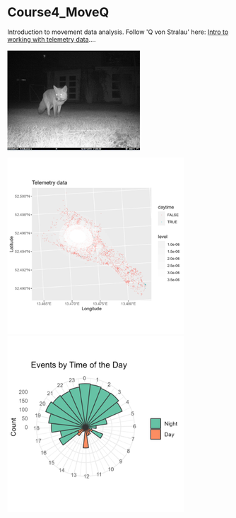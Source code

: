 # Course4_MoveQ
 Introduction to movement data analysis. Follow 'Q von Stralau' here: [Intro to working with telemetry data](https://stephkramer.github.io/Course4_MoveQ.html).... <br>
 <br>
<img src="fox_Q_20190113_sks.jpg" alt="fox Q, photo by S-KS" width="300"/>

<p float="left">
<img src="plots/plot_pointdensity.png" width="400" />
<img src="plots/plot_activity.png" width="400" />
</p>



